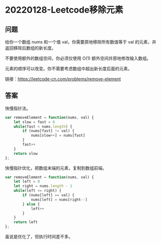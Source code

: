 # 20220128-Leetcode移除元素

## 问题

给你一个数组 nums 和一个值 val，你需要原地移除所有数值等于 val 的元素，并返回移除后数组的新长度。

不要使用额外的数组空间，你必须仅使用 O(1) 额外空间并原地修改输入数组。

元素的顺序可以改变。你不需要考虑数组中超出新长度后面的元素。

链接：https://leetcode-cn.com/problems/remove-element


## 答案

快慢指针法。

```JavaScript
var removeElement = function(nums, val) {
    let slow = fast = 0
    while(fast < nums.length) {
        if (nums[fast] != val) {
            nums[slow++] = nums[fast]
        }
        fast++
    }
    return slow
};
```

快慢指针优化，把数组末端的元素，复制到数组前端。

```JavaScript
var removeElement = function(nums, val) {
    let left = 0
    let right = nums.length - 1
    while(left <= right) {
        if (nums[left] == val) {
            nums[left] = nums[right--]
        } else {
            left++
        }
    }
    return left 
};
```

虽说是优化了，但执行时间差不多。